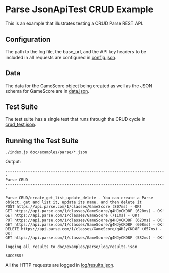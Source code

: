 # Parse JsonApiTest CRUD Example

This is an example that illustrates testing a CRUD Parse REST API.

## Configuration

The path to the log file, the base_url, and the API key headers to be included in all requests are configured in
[config.json](config.json).

## Data

The data for the GameScore object being created as well as the JSON schema for GameScore are in [data.json](data.json).

## Test Suite

The test suite has a single test that runs through the CRUD cycle in [crud_test.json](crud_test.json).

## Running the Test Suite

```
./index.js doc/examples/parse/*.json
```

Output:

```
-----------------------------------------------------------------------
Parse CRUD
-----------------------------------------------------------------------

Parse CRUD/create_get_list_update_delete - You can create a Parse object, get and list it, update its name, and then delete it
POST https://api.parse.com/1/classes/GameScore (807ms) - OK!
GET https://api.parse.com/1/classes/GameScore/g4HJyCKD8F (620ms) - OK!
GET https://api.parse.com/1/classes/GameScore (711ms) - OK!
PUT https://api.parse.com/1/classes/GameScore/g4HJyCKD8F (623ms) - OK!
GET https://api.parse.com/1/classes/GameScore/g4HJyCKD8F (608ms) - OK!
DELETE https://api.parse.com/1/classes/GameScore/g4HJyCKD8F (657ms) - OK!
GET https://api.parse.com/1/classes/GameScore/g4HJyCKD8F (582ms) - OK!

logging all results to doc/examples/parse/log/results.json

SUCCESS!
```

All the HTTP requests are logged in [log/results.json](log/results.json).
